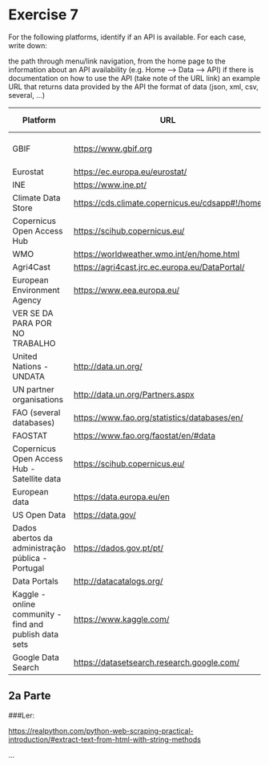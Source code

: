 # Exercise 7

For the following platforms, identify if an API is available. For each case, write down:

the path through menu/link navigation, from the home page to the information about an API availability (e.g. Home --> Data --> API)
if there is documentation on how to use the API (take note of the URL link)
an example URL that returns data provided by the API
the format of data (json, xml, csv, several, ...)



| Platform | URL | Path to API information | Documentation URL | API URL | Data format |
|----|----|----|-----|-----|----|
| GBIF | https://www.gbif.org |Top Menu -> Get Data -> GBIF API | https://www.gbif.org/developer/summary | https://api.gbif.org/v1/species/5231190 | json |
| Eurostat | https://ec.europa.eu/eurostat/ |
| INE	| https://www.ine.pt/ |
| Climate Data Store | https://cds.climate.copernicus.eu/cdsapp#!/home |
| Copernicus Open Access Hub	| https://scihub.copernicus.eu/ |
| WMO	| https://worldweather.wmo.int/en/home.html |
| Agri4Cast	| https://agri4cast.jrc.ec.europa.eu/DataPortal/ |
| European Environment Agency	| https://www.eea.europa.eu/ |
| VER SE DA PARA POR NO TRABALHO |
| United Nations - UNDATA | http://data.un.org/ |
| UN partner organisations | http://data.un.org/Partners.aspx |
| FAO (several databases) | https://www.fao.org/statistics/databases/en/ |
| FAOSTAT | https://www.fao.org/faostat/en/#data |
| Copernicus Open Access Hub - Satellite data | https://scihub.copernicus.eu/ |
| European data | https://data.europa.eu/en |
| US Open Data | https://data.gov/ |
| Dados abertos da administração pública - Portugal | https://dados.gov.pt/pt/ |
| Data Portals | http://datacatalogs.org/ |
| Kaggle - online community - find and publish data sets | https://www.kaggle.com/ |
| Google Data Search | https://datasetsearch.research.google.com/ |

## 2a Parte

###Ler:

https://realpython.com/python-web-scraping-practical-introduction/#extract-text-from-html-with-string-methods

...